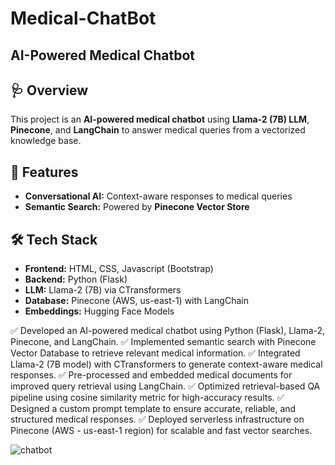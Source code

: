 # Medical-ChatBot
## AI-Powered Medical Chatbot

## 🩺 Overview
This project is an **AI-powered medical chatbot** using **Llama-2 (7B) LLM**, **Pinecone**, and **LangChain** to answer medical queries from a vectorized knowledge base.

## 🚀 Features
- **Conversational AI:** Context-aware responses to medical queries  
- **Semantic Search:** Powered by **Pinecone Vector Store**   

## 🛠️ Tech Stack
- **Frontend:** HTML, CSS, Javascript (Bootstrap) 
- **Backend:** Python (Flask)  
- **LLM:** Llama-2 (7B) via CTransformers  
- **Database:** Pinecone (AWS, us-east-1) with LangChain  
- **Embeddings:** Hugging Face Models  

✅ Developed an AI-powered medical chatbot using Python (Flask), Llama-2, Pinecone, and LangChain.
✅ Implemented semantic search with Pinecone Vector Database to retrieve relevant medical information.
✅ Integrated Llama-2 (7B model) with CTransformers to generate context-aware medical responses.
✅ Pre-processed and embedded medical documents for improved query retrieval using LangChain.
✅ Optimized retrieval-based QA pipeline using cosine similarity metric for high-accuracy results.
✅ Designed a custom prompt template to ensure accurate, reliable, and structured medical responses.
✅ Deployed serverless infrastructure on Pinecone (AWS - us-east-1 region) for scalable and fast vector searches.

![chatbot](https://github.com/user-attachments/assets/aed97a13-5f5d-4bb6-b8f9-62f0c3ece110)

